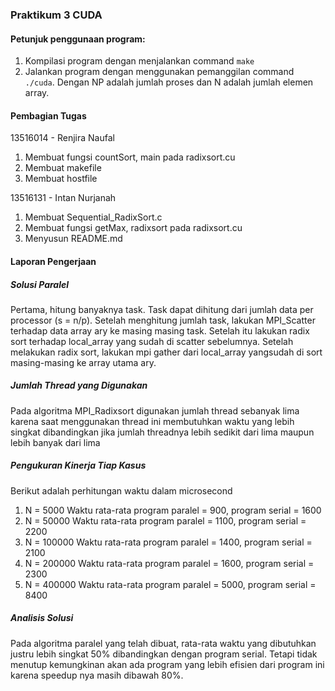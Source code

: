 ### Praktikum 3 CUDA

#### Petunjuk penggunaan program:
1. Kompilasi program dengan menjalankan command ```make```
2. Jalankan program dengan menggunakan pemanggilan command ```./cuda```. Dengan NP adalah jumlah proses dan N adalah jumlah elemen array.

#### Pembagian Tugas
13516014 - Renjira Naufal
1. Membuat fungsi countSort, main pada radixsort.cu
2. Membuat makefile
3. Membuat hostfile

13516131 - Intan Nurjanah
1. Membuat Sequential_RadixSort.c
2. Membuat fungsi getMax, radixsort pada radixsort.cu
3. Menyusun README.md

#### Laporan Pengerjaan
##### Solusi Paralel
Pertama, hitung banyaknya task. Task dapat dihitung dari jumlah data per processor (s = n/p). Setelah menghitung jumlah task, lakukan MPI_Scatter terhadap data array ary ke masing masing task. Setelah itu lakukan radix sort terhadap local_array yang sudah di scatter sebelumnya. Setelah melakukan radix sort, lakukan mpi gather dari local_array yangsudah di sort masing-masing ke array utama ary.

##### Jumlah Thread yang Digunakan
Pada algoritma MPI_Radixsort digunakan jumlah thread sebanyak lima karena saat menggunakan thread ini membutuhkan waktu yang lebih singkat dibandingkan jika jumlah threadnya lebih sedikit dari lima maupun lebih banyak dari lima

##### Pengukuran Kinerja Tiap Kasus
Berikut adalah perhitungan waktu dalam microsecond
1. N = 5000
   Waktu rata-rata program paralel = 900, program serial = 1600
2. N = 50000
   Waktu rata-rata program paralel = 1100, program serial = 2200
3. N = 100000
   Waktu rata-rata program paralel = 1400, program serial = 2100
4. N = 200000
   Waktu rata-rata program paralel = 1600, program serial = 2300
5. N = 400000
   Waktu rata-rata program paralel = 5000, program serial = 8400

##### Analisis Solusi
Pada algoritma paralel yang telah dibuat, rata-rata waktu yang dibutuhkan justru lebih singkat 50% dibandingkan dengan program serial. Tetapi tidak menutup kemungkinan akan ada program yang lebih efisien dari program ini karena speedup nya masih dibawah 80%.
